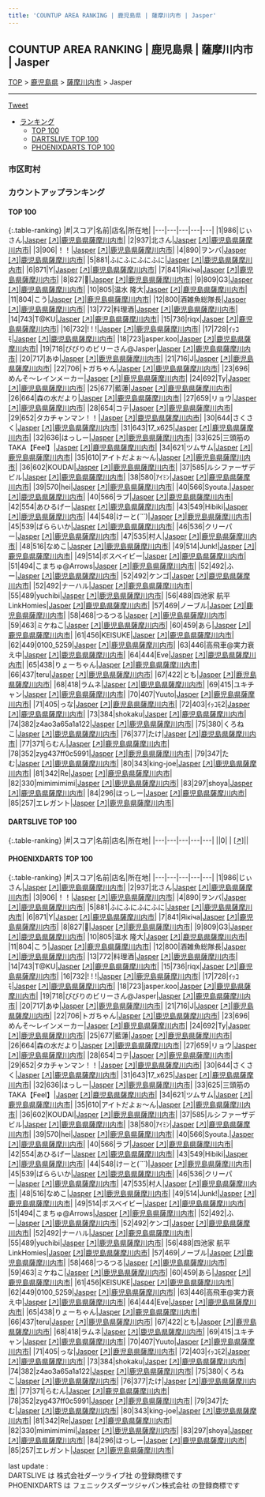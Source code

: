 ```yaml
---
title: 'COUNTUP AREA RANKING | 鹿児島県 | 薩摩川内市 | Jasper'
---
```

## COUNTUP AREA RANKING | 鹿児島県 | 薩摩川内市 | Jasper

[TOP](/darts/rank/) > [鹿児島県](/darts/rank/鹿児島県/) > [薩摩川内市](/darts/rank/鹿児島県/薩摩川内市/) > Jasper

___

<a href="https://twitter.com/share?ref_src=twsrc%5Etfw" data-text="COUNTUP AREA RANKING | 鹿児島県薩摩川内市Jasper" class="twitter-share-button" data-hashtags="DARTSLIVE,PHOENIXDARTS,darts,ダーツ" data-show-count="false">Tweet</a>

* [ランキング](#カウントアップランキング)
    * [TOP 100](#top-100)
    * [DARTSLIVE TOP 100](#dartslive-top-100)
    * [PHOENIXDARTS TOP 100](#phoenixdarts-top-100)

### 市区町村

<ul>

</ul>

### カウントアップランキング

#### TOP 100



{:.table-ranking}
|#|スコア|名前|店名|所在地|
|---|---|---|---|---|
|1|986|<span class="rank-name-pd">じぃさん</span>|<a href="/darts/rank/shops/71589.html">Jasper</a> <a href="https://vs.phoenixdarts.com/jp/shop/shopDetailInfo/s_71589?s_seq=71589">[↗]</a>|<a href="/darts/rank/鹿児島県/薩摩川内市">鹿児島県薩摩川内市</a>|
|2|937|<span class="rank-name-pd">北さん</span>|<a href="/darts/rank/shops/71589.html">Jasper</a> <a href="https://vs.phoenixdarts.com/jp/shop/shopDetailInfo/s_71589?s_seq=71589">[↗]</a>|<a href="/darts/rank/鹿児島県/薩摩川内市">鹿児島県薩摩川内市</a>|
|3|906|<span class="rank-name-pd">！！</span>|<a href="/darts/rank/shops/71589.html">Jasper</a> <a href="https://vs.phoenixdarts.com/jp/shop/shopDetailInfo/s_71589?s_seq=71589">[↗]</a>|<a href="/darts/rank/鹿児島県/薩摩川内市">鹿児島県薩摩川内市</a>|
|4|890|<span class="rank-name-pd">ヲンバ</span>|<a href="/darts/rank/shops/71589.html">Jasper</a> <a href="https://vs.phoenixdarts.com/jp/shop/shopDetailInfo/s_71589?s_seq=71589">[↗]</a>|<a href="/darts/rank/鹿児島県/薩摩川内市">鹿児島県薩摩川内市</a>|
|5|881|<span class="rank-name-pd">ふにふにふにふに</span>|<a href="/darts/rank/shops/71589.html">Jasper</a> <a href="https://vs.phoenixdarts.com/jp/shop/shopDetailInfo/s_71589?s_seq=71589">[↗]</a>|<a href="/darts/rank/鹿児島県/薩摩川内市">鹿児島県薩摩川内市</a>|
|6|871|<span class="rank-name-pd">Y</span>|<a href="/darts/rank/shops/71589.html">Jasper</a> <a href="https://vs.phoenixdarts.com/jp/shop/shopDetailInfo/s_71589?s_seq=71589">[↗]</a>|<a href="/darts/rank/鹿児島県/薩摩川内市">鹿児島県薩摩川内市</a>|
|7|841|<span class="rank-name-pd">Яiκiчa</span>|<a href="/darts/rank/shops/71589.html">Jasper</a> <a href="https://vs.phoenixdarts.com/jp/shop/shopDetailInfo/s_71589?s_seq=71589">[↗]</a>|<a href="/darts/rank/鹿児島県/薩摩川内市">鹿児島県薩摩川内市</a>|
|8|827|<span class="rank-name-pd">🍚</span>|<a href="/darts/rank/shops/71589.html">Jasper</a> <a href="https://vs.phoenixdarts.com/jp/shop/shopDetailInfo/s_71589?s_seq=71589">[↗]</a>|<a href="/darts/rank/鹿児島県/薩摩川内市">鹿児島県薩摩川内市</a>|
|9|809|<span class="rank-name-pd">G3</span>|<a href="/darts/rank/shops/71589.html">Jasper</a> <a href="https://vs.phoenixdarts.com/jp/shop/shopDetailInfo/s_71589?s_seq=71589">[↗]</a>|<a href="/darts/rank/鹿児島県/薩摩川内市">鹿児島県薩摩川内市</a>|
|10|805|<span class="rank-name-pd"><span class="pro-icon-pd"></span>温水 隆大</span>|<a href="/darts/rank/shops/71589.html">Jasper</a> <a href="https://vs.phoenixdarts.com/jp/shop/shopDetailInfo/s_71589?s_seq=71589">[↗]</a>|<a href="/darts/rank/鹿児島県/薩摩川内市">鹿児島県薩摩川内市</a>|
|11|804|<span class="rank-name-pd">こう</span>|<a href="/darts/rank/shops/71589.html">Jasper</a> <a href="https://vs.phoenixdarts.com/jp/shop/shopDetailInfo/s_71589?s_seq=71589">[↗]</a>|<a href="/darts/rank/鹿児島県/薩摩川内市">鹿児島県薩摩川内市</a>|
|12|800|<span class="rank-name-pd">酒雑魚総隊長</span>|<a href="/darts/rank/shops/71589.html">Jasper</a> <a href="https://vs.phoenixdarts.com/jp/shop/shopDetailInfo/s_71589?s_seq=71589">[↗]</a>|<a href="/darts/rank/鹿児島県/薩摩川内市">鹿児島県薩摩川内市</a>|
|13|772|<span class="rank-name-pd">料理酒</span>|<a href="/darts/rank/shops/71589.html">Jasper</a> <a href="https://vs.phoenixdarts.com/jp/shop/shopDetailInfo/s_71589?s_seq=71589">[↗]</a>|<a href="/darts/rank/鹿児島県/薩摩川内市">鹿児島県薩摩川内市</a>|
|14|743|<span class="rank-name-pd">T@KU</span>|<a href="/darts/rank/shops/71589.html">Jasper</a> <a href="https://vs.phoenixdarts.com/jp/shop/shopDetailInfo/s_71589?s_seq=71589">[↗]</a>|<a href="/darts/rank/鹿児島県/薩摩川内市">鹿児島県薩摩川内市</a>|
|15|736|<span class="rank-name-pd">riqx</span>|<a href="/darts/rank/shops/71589.html">Jasper</a> <a href="https://vs.phoenixdarts.com/jp/shop/shopDetailInfo/s_71589?s_seq=71589">[↗]</a>|<a href="/darts/rank/鹿児島県/薩摩川内市">鹿児島県薩摩川内市</a>|
|16|732|<span class="rank-name-pd">! ! !</span>|<a href="/darts/rank/shops/71589.html">Jasper</a> <a href="https://vs.phoenixdarts.com/jp/shop/shopDetailInfo/s_71589?s_seq=71589">[↗]</a>|<a href="/darts/rank/鹿児島県/薩摩川内市">鹿児島県薩摩川内市</a>|
|17|728|<span class="rank-name-pd">ｲｯｺﾓ</span>|<a href="/darts/rank/shops/71589.html">Jasper</a> <a href="https://vs.phoenixdarts.com/jp/shop/shopDetailInfo/s_71589?s_seq=71589">[↗]</a>|<a href="/darts/rank/鹿児島県/薩摩川内市">鹿児島県薩摩川内市</a>|
|18|723|<span class="rank-name-pd">jasper.koo</span>|<a href="/darts/rank/shops/71589.html">Jasper</a> <a href="https://vs.phoenixdarts.com/jp/shop/shopDetailInfo/s_71589?s_seq=71589">[↗]</a>|<a href="/darts/rank/鹿児島県/薩摩川内市">鹿児島県薩摩川内市</a>|
|19|718|<span class="rank-name-pd">びびりのビリーさん@Jasper</span>|<a href="/darts/rank/shops/71589.html">Jasper</a> <a href="https://vs.phoenixdarts.com/jp/shop/shopDetailInfo/s_71589?s_seq=71589">[↗]</a>|<a href="/darts/rank/鹿児島県/薩摩川内市">鹿児島県薩摩川内市</a>|
|20|717|<span class="rank-name-pd">あゆ</span>|<a href="/darts/rank/shops/71589.html">Jasper</a> <a href="https://vs.phoenixdarts.com/jp/shop/shopDetailInfo/s_71589?s_seq=71589">[↗]</a>|<a href="/darts/rank/鹿児島県/薩摩川内市">鹿児島県薩摩川内市</a>|
|21|716|<span class="rank-name-pd">J</span>|<a href="/darts/rank/shops/71589.html">Jasper</a> <a href="https://vs.phoenixdarts.com/jp/shop/shopDetailInfo/s_71589?s_seq=71589">[↗]</a>|<a href="/darts/rank/鹿児島県/薩摩川内市">鹿児島県薩摩川内市</a>|
|22|706|<span class="rank-name-pd">トガちゃん</span>|<a href="/darts/rank/shops/71589.html">Jasper</a> <a href="https://vs.phoenixdarts.com/jp/shop/shopDetailInfo/s_71589?s_seq=71589">[↗]</a>|<a href="/darts/rank/鹿児島県/薩摩川内市">鹿児島県薩摩川内市</a>|
|23|696|<span class="rank-name-pd">めんそ〜レインメーカー</span>|<a href="/darts/rank/shops/71589.html">Jasper</a> <a href="https://vs.phoenixdarts.com/jp/shop/shopDetailInfo/s_71589?s_seq=71589">[↗]</a>|<a href="/darts/rank/鹿児島県/薩摩川内市">鹿児島県薩摩川内市</a>|
|24|692|<span class="rank-name-pd">Ty</span>|<a href="/darts/rank/shops/71589.html">Jasper</a> <a href="https://vs.phoenixdarts.com/jp/shop/shopDetailInfo/s_71589?s_seq=71589">[↗]</a>|<a href="/darts/rank/鹿児島県/薩摩川内市">鹿児島県薩摩川内市</a>|
|25|677|<span class="rank-name-pd">藍蓮</span>|<a href="/darts/rank/shops/71589.html">Jasper</a> <a href="https://vs.phoenixdarts.com/jp/shop/shopDetailInfo/s_71589?s_seq=71589">[↗]</a>|<a href="/darts/rank/鹿児島県/薩摩川内市">鹿児島県薩摩川内市</a>|
|26|664|<span class="rank-name-pd">森の水だより</span>|<a href="/darts/rank/shops/71589.html">Jasper</a> <a href="https://vs.phoenixdarts.com/jp/shop/shopDetailInfo/s_71589?s_seq=71589">[↗]</a>|<a href="/darts/rank/鹿児島県/薩摩川内市">鹿児島県薩摩川内市</a>|
|27|659|<span class="rank-name-pd">リョウ</span>|<a href="/darts/rank/shops/71589.html">Jasper</a> <a href="https://vs.phoenixdarts.com/jp/shop/shopDetailInfo/s_71589?s_seq=71589">[↗]</a>|<a href="/darts/rank/鹿児島県/薩摩川内市">鹿児島県薩摩川内市</a>|
|28|654|<span class="rank-name-pd">コテ</span>|<a href="/darts/rank/shops/71589.html">Jasper</a> <a href="https://vs.phoenixdarts.com/jp/shop/shopDetailInfo/s_71589?s_seq=71589">[↗]</a>|<a href="/darts/rank/鹿児島県/薩摩川内市">鹿児島県薩摩川内市</a>|
|29|652|<span class="rank-name-pd">タカチャンマン！！</span>|<a href="/darts/rank/shops/71589.html">Jasper</a> <a href="https://vs.phoenixdarts.com/jp/shop/shopDetailInfo/s_71589?s_seq=71589">[↗]</a>|<a href="/darts/rank/鹿児島県/薩摩川内市">鹿児島県薩摩川内市</a>|
|30|644|<span class="rank-name-pd">さくさく</span>|<a href="/darts/rank/shops/71589.html">Jasper</a> <a href="https://vs.phoenixdarts.com/jp/shop/shopDetailInfo/s_71589?s_seq=71589">[↗]</a>|<a href="/darts/rank/鹿児島県/薩摩川内市">鹿児島県薩摩川内市</a>|
|31|643|<span class="rank-name-pd">17_x625</span>|<a href="/darts/rank/shops/71589.html">Jasper</a> <a href="https://vs.phoenixdarts.com/jp/shop/shopDetailInfo/s_71589?s_seq=71589">[↗]</a>|<a href="/darts/rank/鹿児島県/薩摩川内市">鹿児島県薩摩川内市</a>|
|32|636|<span class="rank-name-pd">はっしー</span>|<a href="/darts/rank/shops/71589.html">Jasper</a> <a href="https://vs.phoenixdarts.com/jp/shop/shopDetailInfo/s_71589?s_seq=71589">[↗]</a>|<a href="/darts/rank/鹿児島県/薩摩川内市">鹿児島県薩摩川内市</a>|
|33|625|<span class="rank-name-pd">三頭筋のTAKA【Feel】</span>|<a href="/darts/rank/shops/71589.html">Jasper</a> <a href="https://vs.phoenixdarts.com/jp/shop/shopDetailInfo/s_71589?s_seq=71589">[↗]</a>|<a href="/darts/rank/鹿児島県/薩摩川内市">鹿児島県薩摩川内市</a>|
|34|621|<span class="rank-name-pd">ツムサム</span>|<a href="/darts/rank/shops/71589.html">Jasper</a> <a href="https://vs.phoenixdarts.com/jp/shop/shopDetailInfo/s_71589?s_seq=71589">[↗]</a>|<a href="/darts/rank/鹿児島県/薩摩川内市">鹿児島県薩摩川内市</a>|
|35|610|<span class="rank-name-pd">アイトだよぉ〜ん</span>|<a href="/darts/rank/shops/71589.html">Jasper</a> <a href="https://vs.phoenixdarts.com/jp/shop/shopDetailInfo/s_71589?s_seq=71589">[↗]</a>|<a href="/darts/rank/鹿児島県/薩摩川内市">鹿児島県薩摩川内市</a>|
|36|602|<span class="rank-name-pd">KOUDAI</span>|<a href="/darts/rank/shops/71589.html">Jasper</a> <a href="https://vs.phoenixdarts.com/jp/shop/shopDetailInfo/s_71589?s_seq=71589">[↗]</a>|<a href="/darts/rank/鹿児島県/薩摩川内市">鹿児島県薩摩川内市</a>|
|37|585|<span class="rank-name-pd">ルシファーザデビル</span>|<a href="/darts/rank/shops/71589.html">Jasper</a> <a href="https://vs.phoenixdarts.com/jp/shop/shopDetailInfo/s_71589?s_seq=71589">[↗]</a>|<a href="/darts/rank/鹿児島県/薩摩川内市">鹿児島県薩摩川内市</a>|
|38|580|<span class="rank-name-pd">ｱｲﾐﾝ</span>|<a href="/darts/rank/shops/71589.html">Jasper</a> <a href="https://vs.phoenixdarts.com/jp/shop/shopDetailInfo/s_71589?s_seq=71589">[↗]</a>|<a href="/darts/rank/鹿児島県/薩摩川内市">鹿児島県薩摩川内市</a>|
|39|570|<span class="rank-name-pd">hei</span>|<a href="/darts/rank/shops/71589.html">Jasper</a> <a href="https://vs.phoenixdarts.com/jp/shop/shopDetailInfo/s_71589?s_seq=71589">[↗]</a>|<a href="/darts/rank/鹿児島県/薩摩川内市">鹿児島県薩摩川内市</a>|
|40|566|<span class="rank-name-pd">Syouta.</span>|<a href="/darts/rank/shops/71589.html">Jasper</a> <a href="https://vs.phoenixdarts.com/jp/shop/shopDetailInfo/s_71589?s_seq=71589">[↗]</a>|<a href="/darts/rank/鹿児島県/薩摩川内市">鹿児島県薩摩川内市</a>|
|40|566|<span class="rank-name-pd">ラブ</span>|<a href="/darts/rank/shops/71589.html">Jasper</a> <a href="https://vs.phoenixdarts.com/jp/shop/shopDetailInfo/s_71589?s_seq=71589">[↗]</a>|<a href="/darts/rank/鹿児島県/薩摩川内市">鹿児島県薩摩川内市</a>|
|42|554|<span class="rank-name-pd">あひるげー</span>|<a href="/darts/rank/shops/71589.html">Jasper</a> <a href="https://vs.phoenixdarts.com/jp/shop/shopDetailInfo/s_71589?s_seq=71589">[↗]</a>|<a href="/darts/rank/鹿児島県/薩摩川内市">鹿児島県薩摩川内市</a>|
|43|549|<span class="rank-name-pd">Hibiki</span>|<a href="/darts/rank/shops/71589.html">Jasper</a> <a href="https://vs.phoenixdarts.com/jp/shop/shopDetailInfo/s_71589?s_seq=71589">[↗]</a>|<a href="/darts/rank/鹿児島県/薩摩川内市">鹿児島県薩摩川内市</a>|
|44|548|<span class="rank-name-pd">けーと(*´˘`*)</span>|<a href="/darts/rank/shops/71589.html">Jasper</a> <a href="https://vs.phoenixdarts.com/jp/shop/shopDetailInfo/s_71589?s_seq=71589">[↗]</a>|<a href="/darts/rank/鹿児島県/薩摩川内市">鹿児島県薩摩川内市</a>|
|45|539|<span class="rank-name-pd">ばららいか</span>|<a href="/darts/rank/shops/71589.html">Jasper</a> <a href="https://vs.phoenixdarts.com/jp/shop/shopDetailInfo/s_71589?s_seq=71589">[↗]</a>|<a href="/darts/rank/鹿児島県/薩摩川内市">鹿児島県薩摩川内市</a>|
|46|536|<span class="rank-name-pd">クリーパー</span>|<a href="/darts/rank/shops/71589.html">Jasper</a> <a href="https://vs.phoenixdarts.com/jp/shop/shopDetailInfo/s_71589?s_seq=71589">[↗]</a>|<a href="/darts/rank/鹿児島県/薩摩川内市">鹿児島県薩摩川内市</a>|
|47|535|<span class="rank-name-pd">村人</span>|<a href="/darts/rank/shops/71589.html">Jasper</a> <a href="https://vs.phoenixdarts.com/jp/shop/shopDetailInfo/s_71589?s_seq=71589">[↗]</a>|<a href="/darts/rank/鹿児島県/薩摩川内市">鹿児島県薩摩川内市</a>|
|48|516|<span class="rank-name-pd">なめこ</span>|<a href="/darts/rank/shops/71589.html">Jasper</a> <a href="https://vs.phoenixdarts.com/jp/shop/shopDetailInfo/s_71589?s_seq=71589">[↗]</a>|<a href="/darts/rank/鹿児島県/薩摩川内市">鹿児島県薩摩川内市</a>|
|49|514|<span class="rank-name-pd">Junk!</span>|<a href="/darts/rank/shops/71589.html">Jasper</a> <a href="https://vs.phoenixdarts.com/jp/shop/shopDetailInfo/s_71589?s_seq=71589">[↗]</a>|<a href="/darts/rank/鹿児島県/薩摩川内市">鹿児島県薩摩川内市</a>|
|49|514|<span class="rank-name-pd">ボスベイビー</span>|<a href="/darts/rank/shops/71589.html">Jasper</a> <a href="https://vs.phoenixdarts.com/jp/shop/shopDetailInfo/s_71589?s_seq=71589">[↗]</a>|<a href="/darts/rank/鹿児島県/薩摩川内市">鹿児島県薩摩川内市</a>|
|51|494|<span class="rank-name-pd">こまちゅ@Arrows</span>|<a href="/darts/rank/shops/71589.html">Jasper</a> <a href="https://vs.phoenixdarts.com/jp/shop/shopDetailInfo/s_71589?s_seq=71589">[↗]</a>|<a href="/darts/rank/鹿児島県/薩摩川内市">鹿児島県薩摩川内市</a>|
|52|492|<span class="rank-name-pd">ふー</span>|<a href="/darts/rank/shops/71589.html">Jasper</a> <a href="https://vs.phoenixdarts.com/jp/shop/shopDetailInfo/s_71589?s_seq=71589">[↗]</a>|<a href="/darts/rank/鹿児島県/薩摩川内市">鹿児島県薩摩川内市</a>|
|52|492|<span class="rank-name-pd">ケンゴ</span>|<a href="/darts/rank/shops/71589.html">Jasper</a> <a href="https://vs.phoenixdarts.com/jp/shop/shopDetailInfo/s_71589?s_seq=71589">[↗]</a>|<a href="/darts/rank/鹿児島県/薩摩川内市">鹿児島県薩摩川内市</a>|
|52|492|<span class="rank-name-pd">ナーハル</span>|<a href="/darts/rank/shops/71589.html">Jasper</a> <a href="https://vs.phoenixdarts.com/jp/shop/shopDetailInfo/s_71589?s_seq=71589">[↗]</a>|<a href="/darts/rank/鹿児島県/薩摩川内市">鹿児島県薩摩川内市</a>|
|55|489|<span class="rank-name-pd">yuchibi</span>|<a href="/darts/rank/shops/71589.html">Jasper</a> <a href="https://vs.phoenixdarts.com/jp/shop/shopDetailInfo/s_71589?s_seq=71589">[↗]</a>|<a href="/darts/rank/鹿児島県/薩摩川内市">鹿児島県薩摩川内市</a>|
|56|488|<span class="rank-name-pd">四池家 航平 LinkHomies</span>|<a href="/darts/rank/shops/71589.html">Jasper</a> <a href="https://vs.phoenixdarts.com/jp/shop/shopDetailInfo/s_71589?s_seq=71589">[↗]</a>|<a href="/darts/rank/鹿児島県/薩摩川内市">鹿児島県薩摩川内市</a>|
|57|469|<span class="rank-name-pd">ノーブル</span>|<a href="/darts/rank/shops/71589.html">Jasper</a> <a href="https://vs.phoenixdarts.com/jp/shop/shopDetailInfo/s_71589?s_seq=71589">[↗]</a>|<a href="/darts/rank/鹿児島県/薩摩川内市">鹿児島県薩摩川内市</a>|
|58|468|<span class="rank-name-pd">つるつる</span>|<a href="/darts/rank/shops/71589.html">Jasper</a> <a href="https://vs.phoenixdarts.com/jp/shop/shopDetailInfo/s_71589?s_seq=71589">[↗]</a>|<a href="/darts/rank/鹿児島県/薩摩川内市">鹿児島県薩摩川内市</a>|
|59|463|<span class="rank-name-pd">ミケねこ</span>|<a href="/darts/rank/shops/71589.html">Jasper</a> <a href="https://vs.phoenixdarts.com/jp/shop/shopDetailInfo/s_71589?s_seq=71589">[↗]</a>|<a href="/darts/rank/鹿児島県/薩摩川内市">鹿児島県薩摩川内市</a>|
|60|459|<span class="rank-name-pd">あら</span>|<a href="/darts/rank/shops/71589.html">Jasper</a> <a href="https://vs.phoenixdarts.com/jp/shop/shopDetailInfo/s_71589?s_seq=71589">[↗]</a>|<a href="/darts/rank/鹿児島県/薩摩川内市">鹿児島県薩摩川内市</a>|
|61|456|<span class="rank-name-pd">KEISUKE</span>|<a href="/darts/rank/shops/71589.html">Jasper</a> <a href="https://vs.phoenixdarts.com/jp/shop/shopDetailInfo/s_71589?s_seq=71589">[↗]</a>|<a href="/darts/rank/鹿児島県/薩摩川内市">鹿児島県薩摩川内市</a>|
|62|449|<span class="rank-name-pd">0100_5259</span>|<a href="/darts/rank/shops/71589.html">Jasper</a> <a href="https://vs.phoenixdarts.com/jp/shop/shopDetailInfo/s_71589?s_seq=71589">[↗]</a>|<a href="/darts/rank/鹿児島県/薩摩川内市">鹿児島県薩摩川内市</a>|
|63|446|<span class="rank-name-pd">高飛車@実力衰え中</span>|<a href="/darts/rank/shops/71589.html">Jasper</a> <a href="https://vs.phoenixdarts.com/jp/shop/shopDetailInfo/s_71589?s_seq=71589">[↗]</a>|<a href="/darts/rank/鹿児島県/薩摩川内市">鹿児島県薩摩川内市</a>|
|64|444|<span class="rank-name-pd">Eve</span>|<a href="/darts/rank/shops/71589.html">Jasper</a> <a href="https://vs.phoenixdarts.com/jp/shop/shopDetailInfo/s_71589?s_seq=71589">[↗]</a>|<a href="/darts/rank/鹿児島県/薩摩川内市">鹿児島県薩摩川内市</a>|
|65|438|<span class="rank-name-pd">りょーちゃん</span>|<a href="/darts/rank/shops/71589.html">Jasper</a> <a href="https://vs.phoenixdarts.com/jp/shop/shopDetailInfo/s_71589?s_seq=71589">[↗]</a>|<a href="/darts/rank/鹿児島県/薩摩川内市">鹿児島県薩摩川内市</a>|
|66|437|<span class="rank-name-pd">teru</span>|<a href="/darts/rank/shops/71589.html">Jasper</a> <a href="https://vs.phoenixdarts.com/jp/shop/shopDetailInfo/s_71589?s_seq=71589">[↗]</a>|<a href="/darts/rank/鹿児島県/薩摩川内市">鹿児島県薩摩川内市</a>|
|67|422|<span class="rank-name-pd">とも</span>|<a href="/darts/rank/shops/71589.html">Jasper</a> <a href="https://vs.phoenixdarts.com/jp/shop/shopDetailInfo/s_71589?s_seq=71589">[↗]</a>|<a href="/darts/rank/鹿児島県/薩摩川内市">鹿児島県薩摩川内市</a>|
|68|418|<span class="rank-name-pd">ラムネ</span>|<a href="/darts/rank/shops/71589.html">Jasper</a> <a href="https://vs.phoenixdarts.com/jp/shop/shopDetailInfo/s_71589?s_seq=71589">[↗]</a>|<a href="/darts/rank/鹿児島県/薩摩川内市">鹿児島県薩摩川内市</a>|
|69|415|<span class="rank-name-pd">ユキチャン</span>|<a href="/darts/rank/shops/71589.html">Jasper</a> <a href="https://vs.phoenixdarts.com/jp/shop/shopDetailInfo/s_71589?s_seq=71589">[↗]</a>|<a href="/darts/rank/鹿児島県/薩摩川内市">鹿児島県薩摩川内市</a>|
|70|407|<span class="rank-name-pd">Yuuto</span>|<a href="/darts/rank/shops/71589.html">Jasper</a> <a href="https://vs.phoenixdarts.com/jp/shop/shopDetailInfo/s_71589?s_seq=71589">[↗]</a>|<a href="/darts/rank/鹿児島県/薩摩川内市">鹿児島県薩摩川内市</a>|
|71|405|<span class="rank-name-pd">っな</span>|<a href="/darts/rank/shops/71589.html">Jasper</a> <a href="https://vs.phoenixdarts.com/jp/shop/shopDetailInfo/s_71589?s_seq=71589">[↗]</a>|<a href="/darts/rank/鹿児島県/薩摩川内市">鹿児島県薩摩川内市</a>|
|72|403|<span class="rank-name-pd">ｲｯｺﾓ2</span>|<a href="/darts/rank/shops/71589.html">Jasper</a> <a href="https://vs.phoenixdarts.com/jp/shop/shopDetailInfo/s_71589?s_seq=71589">[↗]</a>|<a href="/darts/rank/鹿児島県/薩摩川内市">鹿児島県薩摩川内市</a>|
|73|384|<span class="rank-name-pd">shokaku</span>|<a href="/darts/rank/shops/71589.html">Jasper</a> <a href="https://vs.phoenixdarts.com/jp/shop/shopDetailInfo/s_71589?s_seq=71589">[↗]</a>|<a href="/darts/rank/鹿児島県/薩摩川内市">鹿児島県薩摩川内市</a>|
|74|382|<span class="rank-name-pd">z4ao3a65a1a122</span>|<a href="/darts/rank/shops/71589.html">Jasper</a> <a href="https://vs.phoenixdarts.com/jp/shop/shopDetailInfo/s_71589?s_seq=71589">[↗]</a>|<a href="/darts/rank/鹿児島県/薩摩川内市">鹿児島県薩摩川内市</a>|
|75|380|<span class="rank-name-pd">くろねこ</span>|<a href="/darts/rank/shops/71589.html">Jasper</a> <a href="https://vs.phoenixdarts.com/jp/shop/shopDetailInfo/s_71589?s_seq=71589">[↗]</a>|<a href="/darts/rank/鹿児島県/薩摩川内市">鹿児島県薩摩川内市</a>|
|76|377|<span class="rank-name-pd">たけ</span>|<a href="/darts/rank/shops/71589.html">Jasper</a> <a href="https://vs.phoenixdarts.com/jp/shop/shopDetailInfo/s_71589?s_seq=71589">[↗]</a>|<a href="/darts/rank/鹿児島県/薩摩川内市">鹿児島県薩摩川内市</a>|
|77|371|<span class="rank-name-pd">らむん</span>|<a href="/darts/rank/shops/71589.html">Jasper</a> <a href="https://vs.phoenixdarts.com/jp/shop/shopDetailInfo/s_71589?s_seq=71589">[↗]</a>|<a href="/darts/rank/鹿児島県/薩摩川内市">鹿児島県薩摩川内市</a>|
|78|352|<span class="rank-name-pd">zyg437ff0c5991</span>|<a href="/darts/rank/shops/71589.html">Jasper</a> <a href="https://vs.phoenixdarts.com/jp/shop/shopDetailInfo/s_71589?s_seq=71589">[↗]</a>|<a href="/darts/rank/鹿児島県/薩摩川内市">鹿児島県薩摩川内市</a>|
|79|347|<span class="rank-name-pd">たむ</span>|<a href="/darts/rank/shops/71589.html">Jasper</a> <a href="https://vs.phoenixdarts.com/jp/shop/shopDetailInfo/s_71589?s_seq=71589">[↗]</a>|<a href="/darts/rank/鹿児島県/薩摩川内市">鹿児島県薩摩川内市</a>|
|80|343|<span class="rank-name-pd">king-joe</span>|<a href="/darts/rank/shops/71589.html">Jasper</a> <a href="https://vs.phoenixdarts.com/jp/shop/shopDetailInfo/s_71589?s_seq=71589">[↗]</a>|<a href="/darts/rank/鹿児島県/薩摩川内市">鹿児島県薩摩川内市</a>|
|81|342|<span class="rank-name-pd">Re</span>|<a href="/darts/rank/shops/71589.html">Jasper</a> <a href="https://vs.phoenixdarts.com/jp/shop/shopDetailInfo/s_71589?s_seq=71589">[↗]</a>|<a href="/darts/rank/鹿児島県/薩摩川内市">鹿児島県薩摩川内市</a>|
|82|330|<span class="rank-name-pd">mimimimimi</span>|<a href="/darts/rank/shops/71589.html">Jasper</a> <a href="https://vs.phoenixdarts.com/jp/shop/shopDetailInfo/s_71589?s_seq=71589">[↗]</a>|<a href="/darts/rank/鹿児島県/薩摩川内市">鹿児島県薩摩川内市</a>|
|83|297|<span class="rank-name-pd">shoya</span>|<a href="/darts/rank/shops/71589.html">Jasper</a> <a href="https://vs.phoenixdarts.com/jp/shop/shopDetailInfo/s_71589?s_seq=71589">[↗]</a>|<a href="/darts/rank/鹿児島県/薩摩川内市">鹿児島県薩摩川内市</a>|
|84|296|<span class="rank-name-pd">ほっしー</span>|<a href="/darts/rank/shops/71589.html">Jasper</a> <a href="https://vs.phoenixdarts.com/jp/shop/shopDetailInfo/s_71589?s_seq=71589">[↗]</a>|<a href="/darts/rank/鹿児島県/薩摩川内市">鹿児島県薩摩川内市</a>|
|85|257|<span class="rank-name-pd">エレガント</span>|<a href="/darts/rank/shops/71589.html">Jasper</a> <a href="https://vs.phoenixdarts.com/jp/shop/shopDetailInfo/s_71589?s_seq=71589">[↗]</a>|<a href="/darts/rank/鹿児島県/薩摩川内市">鹿児島県薩摩川内市</a>|


#### DARTSLIVE TOP 100



{:.table-ranking}
|#|スコア|名前|店名|所在地|
|---|---|---|---|---|
||0|<span class="rank-name-dl"> </span>|<a href="/darts/rank/shops/.html"></a> <a href="">[↗]</a>|<a href="/darts/rank//"></a>|


#### PHOENIXDARTS TOP 100



{:.table-ranking}
|#|スコア|名前|店名|所在地|
|---|---|---|---|---|
|1|986|<span class="rank-name-pd">じぃさん</span>|<a href="/darts/rank/shops/71589.html">Jasper</a> <a href="https://vs.phoenixdarts.com/jp/shop/shopDetailInfo/s_71589?s_seq=71589">[↗]</a>|<a href="/darts/rank/鹿児島県/薩摩川内市">鹿児島県薩摩川内市</a>|
|2|937|<span class="rank-name-pd">北さん</span>|<a href="/darts/rank/shops/71589.html">Jasper</a> <a href="https://vs.phoenixdarts.com/jp/shop/shopDetailInfo/s_71589?s_seq=71589">[↗]</a>|<a href="/darts/rank/鹿児島県/薩摩川内市">鹿児島県薩摩川内市</a>|
|3|906|<span class="rank-name-pd">！！</span>|<a href="/darts/rank/shops/71589.html">Jasper</a> <a href="https://vs.phoenixdarts.com/jp/shop/shopDetailInfo/s_71589?s_seq=71589">[↗]</a>|<a href="/darts/rank/鹿児島県/薩摩川内市">鹿児島県薩摩川内市</a>|
|4|890|<span class="rank-name-pd">ヲンバ</span>|<a href="/darts/rank/shops/71589.html">Jasper</a> <a href="https://vs.phoenixdarts.com/jp/shop/shopDetailInfo/s_71589?s_seq=71589">[↗]</a>|<a href="/darts/rank/鹿児島県/薩摩川内市">鹿児島県薩摩川内市</a>|
|5|881|<span class="rank-name-pd">ふにふにふにふに</span>|<a href="/darts/rank/shops/71589.html">Jasper</a> <a href="https://vs.phoenixdarts.com/jp/shop/shopDetailInfo/s_71589?s_seq=71589">[↗]</a>|<a href="/darts/rank/鹿児島県/薩摩川内市">鹿児島県薩摩川内市</a>|
|6|871|<span class="rank-name-pd">Y</span>|<a href="/darts/rank/shops/71589.html">Jasper</a> <a href="https://vs.phoenixdarts.com/jp/shop/shopDetailInfo/s_71589?s_seq=71589">[↗]</a>|<a href="/darts/rank/鹿児島県/薩摩川内市">鹿児島県薩摩川内市</a>|
|7|841|<span class="rank-name-pd">Яiκiчa</span>|<a href="/darts/rank/shops/71589.html">Jasper</a> <a href="https://vs.phoenixdarts.com/jp/shop/shopDetailInfo/s_71589?s_seq=71589">[↗]</a>|<a href="/darts/rank/鹿児島県/薩摩川内市">鹿児島県薩摩川内市</a>|
|8|827|<span class="rank-name-pd">🍚</span>|<a href="/darts/rank/shops/71589.html">Jasper</a> <a href="https://vs.phoenixdarts.com/jp/shop/shopDetailInfo/s_71589?s_seq=71589">[↗]</a>|<a href="/darts/rank/鹿児島県/薩摩川内市">鹿児島県薩摩川内市</a>|
|9|809|<span class="rank-name-pd">G3</span>|<a href="/darts/rank/shops/71589.html">Jasper</a> <a href="https://vs.phoenixdarts.com/jp/shop/shopDetailInfo/s_71589?s_seq=71589">[↗]</a>|<a href="/darts/rank/鹿児島県/薩摩川内市">鹿児島県薩摩川内市</a>|
|10|805|<span class="rank-name-pd"><span class="pro-icon-pd"></span>温水 隆大</span>|<a href="/darts/rank/shops/71589.html">Jasper</a> <a href="https://vs.phoenixdarts.com/jp/shop/shopDetailInfo/s_71589?s_seq=71589">[↗]</a>|<a href="/darts/rank/鹿児島県/薩摩川内市">鹿児島県薩摩川内市</a>|
|11|804|<span class="rank-name-pd">こう</span>|<a href="/darts/rank/shops/71589.html">Jasper</a> <a href="https://vs.phoenixdarts.com/jp/shop/shopDetailInfo/s_71589?s_seq=71589">[↗]</a>|<a href="/darts/rank/鹿児島県/薩摩川内市">鹿児島県薩摩川内市</a>|
|12|800|<span class="rank-name-pd">酒雑魚総隊長</span>|<a href="/darts/rank/shops/71589.html">Jasper</a> <a href="https://vs.phoenixdarts.com/jp/shop/shopDetailInfo/s_71589?s_seq=71589">[↗]</a>|<a href="/darts/rank/鹿児島県/薩摩川内市">鹿児島県薩摩川内市</a>|
|13|772|<span class="rank-name-pd">料理酒</span>|<a href="/darts/rank/shops/71589.html">Jasper</a> <a href="https://vs.phoenixdarts.com/jp/shop/shopDetailInfo/s_71589?s_seq=71589">[↗]</a>|<a href="/darts/rank/鹿児島県/薩摩川内市">鹿児島県薩摩川内市</a>|
|14|743|<span class="rank-name-pd">T@KU</span>|<a href="/darts/rank/shops/71589.html">Jasper</a> <a href="https://vs.phoenixdarts.com/jp/shop/shopDetailInfo/s_71589?s_seq=71589">[↗]</a>|<a href="/darts/rank/鹿児島県/薩摩川内市">鹿児島県薩摩川内市</a>|
|15|736|<span class="rank-name-pd">riqx</span>|<a href="/darts/rank/shops/71589.html">Jasper</a> <a href="https://vs.phoenixdarts.com/jp/shop/shopDetailInfo/s_71589?s_seq=71589">[↗]</a>|<a href="/darts/rank/鹿児島県/薩摩川内市">鹿児島県薩摩川内市</a>|
|16|732|<span class="rank-name-pd">! ! !</span>|<a href="/darts/rank/shops/71589.html">Jasper</a> <a href="https://vs.phoenixdarts.com/jp/shop/shopDetailInfo/s_71589?s_seq=71589">[↗]</a>|<a href="/darts/rank/鹿児島県/薩摩川内市">鹿児島県薩摩川内市</a>|
|17|728|<span class="rank-name-pd">ｲｯｺﾓ</span>|<a href="/darts/rank/shops/71589.html">Jasper</a> <a href="https://vs.phoenixdarts.com/jp/shop/shopDetailInfo/s_71589?s_seq=71589">[↗]</a>|<a href="/darts/rank/鹿児島県/薩摩川内市">鹿児島県薩摩川内市</a>|
|18|723|<span class="rank-name-pd">jasper.koo</span>|<a href="/darts/rank/shops/71589.html">Jasper</a> <a href="https://vs.phoenixdarts.com/jp/shop/shopDetailInfo/s_71589?s_seq=71589">[↗]</a>|<a href="/darts/rank/鹿児島県/薩摩川内市">鹿児島県薩摩川内市</a>|
|19|718|<span class="rank-name-pd">びびりのビリーさん@Jasper</span>|<a href="/darts/rank/shops/71589.html">Jasper</a> <a href="https://vs.phoenixdarts.com/jp/shop/shopDetailInfo/s_71589?s_seq=71589">[↗]</a>|<a href="/darts/rank/鹿児島県/薩摩川内市">鹿児島県薩摩川内市</a>|
|20|717|<span class="rank-name-pd">あゆ</span>|<a href="/darts/rank/shops/71589.html">Jasper</a> <a href="https://vs.phoenixdarts.com/jp/shop/shopDetailInfo/s_71589?s_seq=71589">[↗]</a>|<a href="/darts/rank/鹿児島県/薩摩川内市">鹿児島県薩摩川内市</a>|
|21|716|<span class="rank-name-pd">J</span>|<a href="/darts/rank/shops/71589.html">Jasper</a> <a href="https://vs.phoenixdarts.com/jp/shop/shopDetailInfo/s_71589?s_seq=71589">[↗]</a>|<a href="/darts/rank/鹿児島県/薩摩川内市">鹿児島県薩摩川内市</a>|
|22|706|<span class="rank-name-pd">トガちゃん</span>|<a href="/darts/rank/shops/71589.html">Jasper</a> <a href="https://vs.phoenixdarts.com/jp/shop/shopDetailInfo/s_71589?s_seq=71589">[↗]</a>|<a href="/darts/rank/鹿児島県/薩摩川内市">鹿児島県薩摩川内市</a>|
|23|696|<span class="rank-name-pd">めんそ〜レインメーカー</span>|<a href="/darts/rank/shops/71589.html">Jasper</a> <a href="https://vs.phoenixdarts.com/jp/shop/shopDetailInfo/s_71589?s_seq=71589">[↗]</a>|<a href="/darts/rank/鹿児島県/薩摩川内市">鹿児島県薩摩川内市</a>|
|24|692|<span class="rank-name-pd">Ty</span>|<a href="/darts/rank/shops/71589.html">Jasper</a> <a href="https://vs.phoenixdarts.com/jp/shop/shopDetailInfo/s_71589?s_seq=71589">[↗]</a>|<a href="/darts/rank/鹿児島県/薩摩川内市">鹿児島県薩摩川内市</a>|
|25|677|<span class="rank-name-pd">藍蓮</span>|<a href="/darts/rank/shops/71589.html">Jasper</a> <a href="https://vs.phoenixdarts.com/jp/shop/shopDetailInfo/s_71589?s_seq=71589">[↗]</a>|<a href="/darts/rank/鹿児島県/薩摩川内市">鹿児島県薩摩川内市</a>|
|26|664|<span class="rank-name-pd">森の水だより</span>|<a href="/darts/rank/shops/71589.html">Jasper</a> <a href="https://vs.phoenixdarts.com/jp/shop/shopDetailInfo/s_71589?s_seq=71589">[↗]</a>|<a href="/darts/rank/鹿児島県/薩摩川内市">鹿児島県薩摩川内市</a>|
|27|659|<span class="rank-name-pd">リョウ</span>|<a href="/darts/rank/shops/71589.html">Jasper</a> <a href="https://vs.phoenixdarts.com/jp/shop/shopDetailInfo/s_71589?s_seq=71589">[↗]</a>|<a href="/darts/rank/鹿児島県/薩摩川内市">鹿児島県薩摩川内市</a>|
|28|654|<span class="rank-name-pd">コテ</span>|<a href="/darts/rank/shops/71589.html">Jasper</a> <a href="https://vs.phoenixdarts.com/jp/shop/shopDetailInfo/s_71589?s_seq=71589">[↗]</a>|<a href="/darts/rank/鹿児島県/薩摩川内市">鹿児島県薩摩川内市</a>|
|29|652|<span class="rank-name-pd">タカチャンマン！！</span>|<a href="/darts/rank/shops/71589.html">Jasper</a> <a href="https://vs.phoenixdarts.com/jp/shop/shopDetailInfo/s_71589?s_seq=71589">[↗]</a>|<a href="/darts/rank/鹿児島県/薩摩川内市">鹿児島県薩摩川内市</a>|
|30|644|<span class="rank-name-pd">さくさく</span>|<a href="/darts/rank/shops/71589.html">Jasper</a> <a href="https://vs.phoenixdarts.com/jp/shop/shopDetailInfo/s_71589?s_seq=71589">[↗]</a>|<a href="/darts/rank/鹿児島県/薩摩川内市">鹿児島県薩摩川内市</a>|
|31|643|<span class="rank-name-pd">17_x625</span>|<a href="/darts/rank/shops/71589.html">Jasper</a> <a href="https://vs.phoenixdarts.com/jp/shop/shopDetailInfo/s_71589?s_seq=71589">[↗]</a>|<a href="/darts/rank/鹿児島県/薩摩川内市">鹿児島県薩摩川内市</a>|
|32|636|<span class="rank-name-pd">はっしー</span>|<a href="/darts/rank/shops/71589.html">Jasper</a> <a href="https://vs.phoenixdarts.com/jp/shop/shopDetailInfo/s_71589?s_seq=71589">[↗]</a>|<a href="/darts/rank/鹿児島県/薩摩川内市">鹿児島県薩摩川内市</a>|
|33|625|<span class="rank-name-pd">三頭筋のTAKA【Feel】</span>|<a href="/darts/rank/shops/71589.html">Jasper</a> <a href="https://vs.phoenixdarts.com/jp/shop/shopDetailInfo/s_71589?s_seq=71589">[↗]</a>|<a href="/darts/rank/鹿児島県/薩摩川内市">鹿児島県薩摩川内市</a>|
|34|621|<span class="rank-name-pd">ツムサム</span>|<a href="/darts/rank/shops/71589.html">Jasper</a> <a href="https://vs.phoenixdarts.com/jp/shop/shopDetailInfo/s_71589?s_seq=71589">[↗]</a>|<a href="/darts/rank/鹿児島県/薩摩川内市">鹿児島県薩摩川内市</a>|
|35|610|<span class="rank-name-pd">アイトだよぉ〜ん</span>|<a href="/darts/rank/shops/71589.html">Jasper</a> <a href="https://vs.phoenixdarts.com/jp/shop/shopDetailInfo/s_71589?s_seq=71589">[↗]</a>|<a href="/darts/rank/鹿児島県/薩摩川内市">鹿児島県薩摩川内市</a>|
|36|602|<span class="rank-name-pd">KOUDAI</span>|<a href="/darts/rank/shops/71589.html">Jasper</a> <a href="https://vs.phoenixdarts.com/jp/shop/shopDetailInfo/s_71589?s_seq=71589">[↗]</a>|<a href="/darts/rank/鹿児島県/薩摩川内市">鹿児島県薩摩川内市</a>|
|37|585|<span class="rank-name-pd">ルシファーザデビル</span>|<a href="/darts/rank/shops/71589.html">Jasper</a> <a href="https://vs.phoenixdarts.com/jp/shop/shopDetailInfo/s_71589?s_seq=71589">[↗]</a>|<a href="/darts/rank/鹿児島県/薩摩川内市">鹿児島県薩摩川内市</a>|
|38|580|<span class="rank-name-pd">ｱｲﾐﾝ</span>|<a href="/darts/rank/shops/71589.html">Jasper</a> <a href="https://vs.phoenixdarts.com/jp/shop/shopDetailInfo/s_71589?s_seq=71589">[↗]</a>|<a href="/darts/rank/鹿児島県/薩摩川内市">鹿児島県薩摩川内市</a>|
|39|570|<span class="rank-name-pd">hei</span>|<a href="/darts/rank/shops/71589.html">Jasper</a> <a href="https://vs.phoenixdarts.com/jp/shop/shopDetailInfo/s_71589?s_seq=71589">[↗]</a>|<a href="/darts/rank/鹿児島県/薩摩川内市">鹿児島県薩摩川内市</a>|
|40|566|<span class="rank-name-pd">Syouta.</span>|<a href="/darts/rank/shops/71589.html">Jasper</a> <a href="https://vs.phoenixdarts.com/jp/shop/shopDetailInfo/s_71589?s_seq=71589">[↗]</a>|<a href="/darts/rank/鹿児島県/薩摩川内市">鹿児島県薩摩川内市</a>|
|40|566|<span class="rank-name-pd">ラブ</span>|<a href="/darts/rank/shops/71589.html">Jasper</a> <a href="https://vs.phoenixdarts.com/jp/shop/shopDetailInfo/s_71589?s_seq=71589">[↗]</a>|<a href="/darts/rank/鹿児島県/薩摩川内市">鹿児島県薩摩川内市</a>|
|42|554|<span class="rank-name-pd">あひるげー</span>|<a href="/darts/rank/shops/71589.html">Jasper</a> <a href="https://vs.phoenixdarts.com/jp/shop/shopDetailInfo/s_71589?s_seq=71589">[↗]</a>|<a href="/darts/rank/鹿児島県/薩摩川内市">鹿児島県薩摩川内市</a>|
|43|549|<span class="rank-name-pd">Hibiki</span>|<a href="/darts/rank/shops/71589.html">Jasper</a> <a href="https://vs.phoenixdarts.com/jp/shop/shopDetailInfo/s_71589?s_seq=71589">[↗]</a>|<a href="/darts/rank/鹿児島県/薩摩川内市">鹿児島県薩摩川内市</a>|
|44|548|<span class="rank-name-pd">けーと(*´˘`*)</span>|<a href="/darts/rank/shops/71589.html">Jasper</a> <a href="https://vs.phoenixdarts.com/jp/shop/shopDetailInfo/s_71589?s_seq=71589">[↗]</a>|<a href="/darts/rank/鹿児島県/薩摩川内市">鹿児島県薩摩川内市</a>|
|45|539|<span class="rank-name-pd">ばららいか</span>|<a href="/darts/rank/shops/71589.html">Jasper</a> <a href="https://vs.phoenixdarts.com/jp/shop/shopDetailInfo/s_71589?s_seq=71589">[↗]</a>|<a href="/darts/rank/鹿児島県/薩摩川内市">鹿児島県薩摩川内市</a>|
|46|536|<span class="rank-name-pd">クリーパー</span>|<a href="/darts/rank/shops/71589.html">Jasper</a> <a href="https://vs.phoenixdarts.com/jp/shop/shopDetailInfo/s_71589?s_seq=71589">[↗]</a>|<a href="/darts/rank/鹿児島県/薩摩川内市">鹿児島県薩摩川内市</a>|
|47|535|<span class="rank-name-pd">村人</span>|<a href="/darts/rank/shops/71589.html">Jasper</a> <a href="https://vs.phoenixdarts.com/jp/shop/shopDetailInfo/s_71589?s_seq=71589">[↗]</a>|<a href="/darts/rank/鹿児島県/薩摩川内市">鹿児島県薩摩川内市</a>|
|48|516|<span class="rank-name-pd">なめこ</span>|<a href="/darts/rank/shops/71589.html">Jasper</a> <a href="https://vs.phoenixdarts.com/jp/shop/shopDetailInfo/s_71589?s_seq=71589">[↗]</a>|<a href="/darts/rank/鹿児島県/薩摩川内市">鹿児島県薩摩川内市</a>|
|49|514|<span class="rank-name-pd">Junk!</span>|<a href="/darts/rank/shops/71589.html">Jasper</a> <a href="https://vs.phoenixdarts.com/jp/shop/shopDetailInfo/s_71589?s_seq=71589">[↗]</a>|<a href="/darts/rank/鹿児島県/薩摩川内市">鹿児島県薩摩川内市</a>|
|49|514|<span class="rank-name-pd">ボスベイビー</span>|<a href="/darts/rank/shops/71589.html">Jasper</a> <a href="https://vs.phoenixdarts.com/jp/shop/shopDetailInfo/s_71589?s_seq=71589">[↗]</a>|<a href="/darts/rank/鹿児島県/薩摩川内市">鹿児島県薩摩川内市</a>|
|51|494|<span class="rank-name-pd">こまちゅ@Arrows</span>|<a href="/darts/rank/shops/71589.html">Jasper</a> <a href="https://vs.phoenixdarts.com/jp/shop/shopDetailInfo/s_71589?s_seq=71589">[↗]</a>|<a href="/darts/rank/鹿児島県/薩摩川内市">鹿児島県薩摩川内市</a>|
|52|492|<span class="rank-name-pd">ふー</span>|<a href="/darts/rank/shops/71589.html">Jasper</a> <a href="https://vs.phoenixdarts.com/jp/shop/shopDetailInfo/s_71589?s_seq=71589">[↗]</a>|<a href="/darts/rank/鹿児島県/薩摩川内市">鹿児島県薩摩川内市</a>|
|52|492|<span class="rank-name-pd">ケンゴ</span>|<a href="/darts/rank/shops/71589.html">Jasper</a> <a href="https://vs.phoenixdarts.com/jp/shop/shopDetailInfo/s_71589?s_seq=71589">[↗]</a>|<a href="/darts/rank/鹿児島県/薩摩川内市">鹿児島県薩摩川内市</a>|
|52|492|<span class="rank-name-pd">ナーハル</span>|<a href="/darts/rank/shops/71589.html">Jasper</a> <a href="https://vs.phoenixdarts.com/jp/shop/shopDetailInfo/s_71589?s_seq=71589">[↗]</a>|<a href="/darts/rank/鹿児島県/薩摩川内市">鹿児島県薩摩川内市</a>|
|55|489|<span class="rank-name-pd">yuchibi</span>|<a href="/darts/rank/shops/71589.html">Jasper</a> <a href="https://vs.phoenixdarts.com/jp/shop/shopDetailInfo/s_71589?s_seq=71589">[↗]</a>|<a href="/darts/rank/鹿児島県/薩摩川内市">鹿児島県薩摩川内市</a>|
|56|488|<span class="rank-name-pd">四池家 航平 LinkHomies</span>|<a href="/darts/rank/shops/71589.html">Jasper</a> <a href="https://vs.phoenixdarts.com/jp/shop/shopDetailInfo/s_71589?s_seq=71589">[↗]</a>|<a href="/darts/rank/鹿児島県/薩摩川内市">鹿児島県薩摩川内市</a>|
|57|469|<span class="rank-name-pd">ノーブル</span>|<a href="/darts/rank/shops/71589.html">Jasper</a> <a href="https://vs.phoenixdarts.com/jp/shop/shopDetailInfo/s_71589?s_seq=71589">[↗]</a>|<a href="/darts/rank/鹿児島県/薩摩川内市">鹿児島県薩摩川内市</a>|
|58|468|<span class="rank-name-pd">つるつる</span>|<a href="/darts/rank/shops/71589.html">Jasper</a> <a href="https://vs.phoenixdarts.com/jp/shop/shopDetailInfo/s_71589?s_seq=71589">[↗]</a>|<a href="/darts/rank/鹿児島県/薩摩川内市">鹿児島県薩摩川内市</a>|
|59|463|<span class="rank-name-pd">ミケねこ</span>|<a href="/darts/rank/shops/71589.html">Jasper</a> <a href="https://vs.phoenixdarts.com/jp/shop/shopDetailInfo/s_71589?s_seq=71589">[↗]</a>|<a href="/darts/rank/鹿児島県/薩摩川内市">鹿児島県薩摩川内市</a>|
|60|459|<span class="rank-name-pd">あら</span>|<a href="/darts/rank/shops/71589.html">Jasper</a> <a href="https://vs.phoenixdarts.com/jp/shop/shopDetailInfo/s_71589?s_seq=71589">[↗]</a>|<a href="/darts/rank/鹿児島県/薩摩川内市">鹿児島県薩摩川内市</a>|
|61|456|<span class="rank-name-pd">KEISUKE</span>|<a href="/darts/rank/shops/71589.html">Jasper</a> <a href="https://vs.phoenixdarts.com/jp/shop/shopDetailInfo/s_71589?s_seq=71589">[↗]</a>|<a href="/darts/rank/鹿児島県/薩摩川内市">鹿児島県薩摩川内市</a>|
|62|449|<span class="rank-name-pd">0100_5259</span>|<a href="/darts/rank/shops/71589.html">Jasper</a> <a href="https://vs.phoenixdarts.com/jp/shop/shopDetailInfo/s_71589?s_seq=71589">[↗]</a>|<a href="/darts/rank/鹿児島県/薩摩川内市">鹿児島県薩摩川内市</a>|
|63|446|<span class="rank-name-pd">高飛車@実力衰え中</span>|<a href="/darts/rank/shops/71589.html">Jasper</a> <a href="https://vs.phoenixdarts.com/jp/shop/shopDetailInfo/s_71589?s_seq=71589">[↗]</a>|<a href="/darts/rank/鹿児島県/薩摩川内市">鹿児島県薩摩川内市</a>|
|64|444|<span class="rank-name-pd">Eve</span>|<a href="/darts/rank/shops/71589.html">Jasper</a> <a href="https://vs.phoenixdarts.com/jp/shop/shopDetailInfo/s_71589?s_seq=71589">[↗]</a>|<a href="/darts/rank/鹿児島県/薩摩川内市">鹿児島県薩摩川内市</a>|
|65|438|<span class="rank-name-pd">りょーちゃん</span>|<a href="/darts/rank/shops/71589.html">Jasper</a> <a href="https://vs.phoenixdarts.com/jp/shop/shopDetailInfo/s_71589?s_seq=71589">[↗]</a>|<a href="/darts/rank/鹿児島県/薩摩川内市">鹿児島県薩摩川内市</a>|
|66|437|<span class="rank-name-pd">teru</span>|<a href="/darts/rank/shops/71589.html">Jasper</a> <a href="https://vs.phoenixdarts.com/jp/shop/shopDetailInfo/s_71589?s_seq=71589">[↗]</a>|<a href="/darts/rank/鹿児島県/薩摩川内市">鹿児島県薩摩川内市</a>|
|67|422|<span class="rank-name-pd">とも</span>|<a href="/darts/rank/shops/71589.html">Jasper</a> <a href="https://vs.phoenixdarts.com/jp/shop/shopDetailInfo/s_71589?s_seq=71589">[↗]</a>|<a href="/darts/rank/鹿児島県/薩摩川内市">鹿児島県薩摩川内市</a>|
|68|418|<span class="rank-name-pd">ラムネ</span>|<a href="/darts/rank/shops/71589.html">Jasper</a> <a href="https://vs.phoenixdarts.com/jp/shop/shopDetailInfo/s_71589?s_seq=71589">[↗]</a>|<a href="/darts/rank/鹿児島県/薩摩川内市">鹿児島県薩摩川内市</a>|
|69|415|<span class="rank-name-pd">ユキチャン</span>|<a href="/darts/rank/shops/71589.html">Jasper</a> <a href="https://vs.phoenixdarts.com/jp/shop/shopDetailInfo/s_71589?s_seq=71589">[↗]</a>|<a href="/darts/rank/鹿児島県/薩摩川内市">鹿児島県薩摩川内市</a>|
|70|407|<span class="rank-name-pd">Yuuto</span>|<a href="/darts/rank/shops/71589.html">Jasper</a> <a href="https://vs.phoenixdarts.com/jp/shop/shopDetailInfo/s_71589?s_seq=71589">[↗]</a>|<a href="/darts/rank/鹿児島県/薩摩川内市">鹿児島県薩摩川内市</a>|
|71|405|<span class="rank-name-pd">っな</span>|<a href="/darts/rank/shops/71589.html">Jasper</a> <a href="https://vs.phoenixdarts.com/jp/shop/shopDetailInfo/s_71589?s_seq=71589">[↗]</a>|<a href="/darts/rank/鹿児島県/薩摩川内市">鹿児島県薩摩川内市</a>|
|72|403|<span class="rank-name-pd">ｲｯｺﾓ2</span>|<a href="/darts/rank/shops/71589.html">Jasper</a> <a href="https://vs.phoenixdarts.com/jp/shop/shopDetailInfo/s_71589?s_seq=71589">[↗]</a>|<a href="/darts/rank/鹿児島県/薩摩川内市">鹿児島県薩摩川内市</a>|
|73|384|<span class="rank-name-pd">shokaku</span>|<a href="/darts/rank/shops/71589.html">Jasper</a> <a href="https://vs.phoenixdarts.com/jp/shop/shopDetailInfo/s_71589?s_seq=71589">[↗]</a>|<a href="/darts/rank/鹿児島県/薩摩川内市">鹿児島県薩摩川内市</a>|
|74|382|<span class="rank-name-pd">z4ao3a65a1a122</span>|<a href="/darts/rank/shops/71589.html">Jasper</a> <a href="https://vs.phoenixdarts.com/jp/shop/shopDetailInfo/s_71589?s_seq=71589">[↗]</a>|<a href="/darts/rank/鹿児島県/薩摩川内市">鹿児島県薩摩川内市</a>|
|75|380|<span class="rank-name-pd">くろねこ</span>|<a href="/darts/rank/shops/71589.html">Jasper</a> <a href="https://vs.phoenixdarts.com/jp/shop/shopDetailInfo/s_71589?s_seq=71589">[↗]</a>|<a href="/darts/rank/鹿児島県/薩摩川内市">鹿児島県薩摩川内市</a>|
|76|377|<span class="rank-name-pd">たけ</span>|<a href="/darts/rank/shops/71589.html">Jasper</a> <a href="https://vs.phoenixdarts.com/jp/shop/shopDetailInfo/s_71589?s_seq=71589">[↗]</a>|<a href="/darts/rank/鹿児島県/薩摩川内市">鹿児島県薩摩川内市</a>|
|77|371|<span class="rank-name-pd">らむん</span>|<a href="/darts/rank/shops/71589.html">Jasper</a> <a href="https://vs.phoenixdarts.com/jp/shop/shopDetailInfo/s_71589?s_seq=71589">[↗]</a>|<a href="/darts/rank/鹿児島県/薩摩川内市">鹿児島県薩摩川内市</a>|
|78|352|<span class="rank-name-pd">zyg437ff0c5991</span>|<a href="/darts/rank/shops/71589.html">Jasper</a> <a href="https://vs.phoenixdarts.com/jp/shop/shopDetailInfo/s_71589?s_seq=71589">[↗]</a>|<a href="/darts/rank/鹿児島県/薩摩川内市">鹿児島県薩摩川内市</a>|
|79|347|<span class="rank-name-pd">たむ</span>|<a href="/darts/rank/shops/71589.html">Jasper</a> <a href="https://vs.phoenixdarts.com/jp/shop/shopDetailInfo/s_71589?s_seq=71589">[↗]</a>|<a href="/darts/rank/鹿児島県/薩摩川内市">鹿児島県薩摩川内市</a>|
|80|343|<span class="rank-name-pd">king-joe</span>|<a href="/darts/rank/shops/71589.html">Jasper</a> <a href="https://vs.phoenixdarts.com/jp/shop/shopDetailInfo/s_71589?s_seq=71589">[↗]</a>|<a href="/darts/rank/鹿児島県/薩摩川内市">鹿児島県薩摩川内市</a>|
|81|342|<span class="rank-name-pd">Re</span>|<a href="/darts/rank/shops/71589.html">Jasper</a> <a href="https://vs.phoenixdarts.com/jp/shop/shopDetailInfo/s_71589?s_seq=71589">[↗]</a>|<a href="/darts/rank/鹿児島県/薩摩川内市">鹿児島県薩摩川内市</a>|
|82|330|<span class="rank-name-pd">mimimimimi</span>|<a href="/darts/rank/shops/71589.html">Jasper</a> <a href="https://vs.phoenixdarts.com/jp/shop/shopDetailInfo/s_71589?s_seq=71589">[↗]</a>|<a href="/darts/rank/鹿児島県/薩摩川内市">鹿児島県薩摩川内市</a>|
|83|297|<span class="rank-name-pd">shoya</span>|<a href="/darts/rank/shops/71589.html">Jasper</a> <a href="https://vs.phoenixdarts.com/jp/shop/shopDetailInfo/s_71589?s_seq=71589">[↗]</a>|<a href="/darts/rank/鹿児島県/薩摩川内市">鹿児島県薩摩川内市</a>|
|84|296|<span class="rank-name-pd">ほっしー</span>|<a href="/darts/rank/shops/71589.html">Jasper</a> <a href="https://vs.phoenixdarts.com/jp/shop/shopDetailInfo/s_71589?s_seq=71589">[↗]</a>|<a href="/darts/rank/鹿児島県/薩摩川内市">鹿児島県薩摩川内市</a>|
|85|257|<span class="rank-name-pd">エレガント</span>|<a href="/darts/rank/shops/71589.html">Jasper</a> <a href="https://vs.phoenixdarts.com/jp/shop/shopDetailInfo/s_71589?s_seq=71589">[↗]</a>|<a href="/darts/rank/鹿児島県/薩摩川内市">鹿児島県薩摩川内市</a>|


<div class="footer border-top border-gray-light mt-5 pt-3 text-right text-gray">
    last update : <span style="font-weight: italic" id="foot_last_modified"></span><br />
    DARTSLIVE は 株式会社ダーツライブ社 の登録商標です<br />
    PHOENIXDARTS は フェニックスダーツジャパン株式会社 の登録商標です<br />
</div>

<script src="https://cdnjs.cloudflare.com/ajax/libs/jquery.tablesorter/2.31.3/js/jquery.tablesorter.min.js" integrity="sha512-qzgd5cYSZcosqpzpn7zF2ZId8f/8CHmFKZ8j7mU4OUXTNRd5g+ZHBPsgKEwoqxCtdQvExE5LprwwPAgoicguNg==" crossorigin="anonymous" referrerpolicy="no-referrer"></script>
<link rel="stylesheet" href="https://cdnjs.cloudflare.com/ajax/libs/jquery.tablesorter/2.31.3/css/theme.default.min.css" integrity="sha512-wghhOJkjQX0Lh3NSWvNKeZ0ZpNn+SPVXX1Qyc9OCaogADktxrBiBdKGDoqVUOyhStvMBmJQ8ZdMHiR3wuEq8+w==" crossorigin="anonymous" referrerpolicy="no-referrer" />
<script>
$(function() {
    $(".table-ranking").tablesorter({sortList:[[0, 0]]});
    $("#foot_last_modified").text(formatDate(new Date(document.lastModified), 'yyyy-MM-dd HH:mm:ss'));
});
</script>

<script async src="https://platform.twitter.com/widgets.js" charset="utf-8"></script>